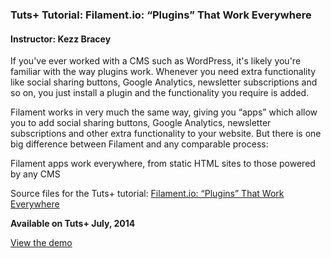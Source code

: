 ### Tuts+ Tutorial: Filament.io: “Plugins” That Work Everywhere
#### Instructor: Kezz Bracey

If you've ever worked with a CMS such as WordPress, it's likely you're familiar with the way plugins work. Whenever you need extra functionality like social sharing buttons, Google Analytics, newsletter subscriptions and so on, you just install a plugin and the functionality you require is added.

Filament works in very much the same way, giving you “apps” which allow you to add social sharing buttons, Google Analytics, newsletter subscriptions and other extra functionality to your website. But there is one big difference between Filament and any comparable process:

Filament apps work everywhere, from static HTML sites to those powered by any CMS

Source files for the Tuts+ tutorial: [Filament.io: “Plugins” That Work Everywhere](https://webdesign.tutsplus.com/articles/filamentio-plugins-that-work-everywhere--cms-21557)

**Available on Tuts+ July, 2014**

[View the demo](http://tutsplus.github.io/filament.io--plugins-that-work-everywhere/)
